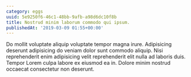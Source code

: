```yaml
---
category: eggs
uuid: 5e9250f6-46c1-48bb-9afb-a98d6dc10f8b
title: Nostrud minim laborum commodo qui ipsum.
publishedAt: '2019-03-09 01:55+00:00'
---
```


Do mollit voluptate aliquip voluptate tempor magna irure. Adipisicing deserunt adipisicing do veniam dolor sunt commodo aliquip. Nisi reprehenderit enim adipisicing velit reprehenderit elit nulla ad laboris duis. Tempor Lorem culpa labore ex eiusmod ea in. Dolore minim nostrud occaecat consectetur non deserunt.